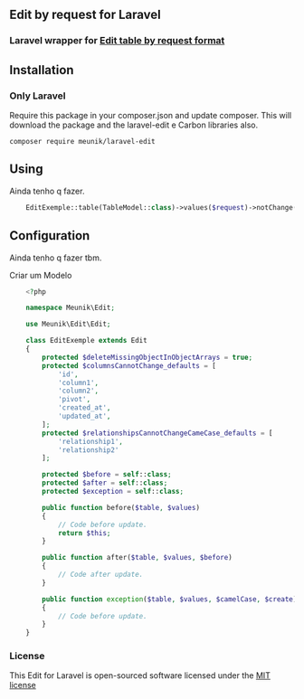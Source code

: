 ## Edit by request for Laravel

### Laravel wrapper for [Edit table by request format](https://github.com/meunik/laravel-edit)

## Installation

### Only Laravel
Require this package in your composer.json and update composer. This will download the package and the laravel-edit e Carbon libraries also.

    composer require meunik/laravel-edit
  
## Using

Ainda tenho q fazer.

```php
    EditExemple::table(TableModel::class)->values($request)->notChange('column1', 'column2')->run()
```

## Configuration

Ainda tenho q fazer tbm.

Criar um Modelo

```php
    <?php

    namespace Meunik\Edit;

    use Meunik\Edit\Edit;

    class EditExemple extends Edit
    {
        protected $deleteMissingObjectInObjectArrays = true;
        protected $columnsCannotChange_defaults = [
            'id',
            'column1',
            'column2',
            'pivot',
            'created_at',
            'updated_at',
        ];
        protected $relationshipsCannotChangeCameCase_defaults = [
            'relationship1',
            'relationship2'
        ];

        protected $before = self::class;
        protected $after = self::class;
        protected $exception = self::class;

        public function before($table, $values)
        {
            // Code before update.
            return $this;
        }

        public function after($table, $values, $before)
        {
            // Code after update.
        }

        public function exception($table, $values, $camelCase, $create)
        {
            // Code before update.
        }
    }

```
    
### License

This Edit for Laravel is open-sourced software licensed under the [MIT license](http://opensource.org/licenses/MIT)